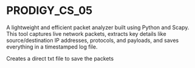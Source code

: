 # PRODIGY_CS_05
A lightweight and efficient packet analyzer built using Python and Scapy. This tool captures live network packets, extracts key details like source/destination IP addresses, protocols, and payloads, and saves everything in a timestamped log file.

Creates a direct txt file to save the packets
